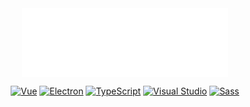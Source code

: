 <div align=center>

<!--https://v1.hitokoto.cn/?encode=json-->
<Boxx/> 

<iframe frameborder="no" border="0" marginwidth="0" marginheight="0" width=330 height=110 src="//music.163.com/outchain/player?type=4&id=964831780&auto=0&height=90"></iframe>

[![Vue](https://img.shields.io/badge/-Vue-34495e?logo=vue.js&link=https://v3.cn.vuejs.org/)](https://v3.cn.vuejs.org)
[![Electron](https://img.shields.io/badge/-Electron-2b2e3b?link=http://www.electronjs.org/docs/latest&logoColor=47848F&logo=Electron)](http://www.electronjs.org) 
[![TypeScript](https://img.shields.io/badge/-TypeScript-blue?logo=typescript&logoColor=white)]()
[![Visual Studio](https://img.shields.io/badge/-VSCode-cornsilk?logo=VisualStudioCode&logoColor=007ACC)]()
[![Sass](https://img.shields.io/badge/-Sass-aqua?logoColor=CC6699&logo=Sass)]()

</div>



        
